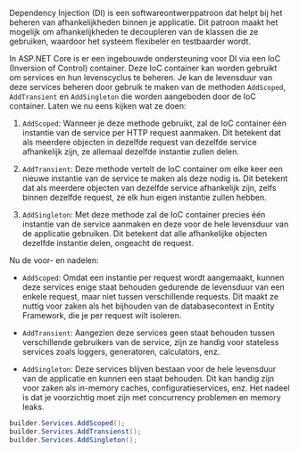 
Dependency Injection (DI) is een softwareontwerppatroon dat helpt bij het beheren van afhankelijkheden binnen je applicatie. Dit patroon maakt het mogelijk om afhankelijkheden te decoupleren van de klassen die ze gebruiken, waardoor het systeem flexibeler en testbaarder wordt.

In ASP.NET Core is er een ingebouwde ondersteuning voor DI via een IoC (Inversion of Control) container. Deze IoC container kan worden gebruikt om services en hun levenscyclus te beheren. Je kan de levensduur van deze services beheren door gebruik te maken van de methoden `AddScoped`, `AddTransient` en `AddSingleton` die worden aangeboden door de IoC container. Laten we nu eens kijken wat ze doen:

1. `AddScoped`: Wanneer je deze methode gebruikt, zal de IoC container één instantie van de service per HTTP request aanmaken. Dit betekent dat als meerdere objecten in dezelfde request van dezelfde service afhankelijk zijn, ze allemaal dezelfde instantie zullen delen.

2. `AddTransient`: Deze methode vertelt de IoC container om elke keer een nieuwe instantie van de service te maken als deze nodig is. Dit betekent dat als meerdere objecten van dezelfde service afhankelijk zijn, zelfs binnen dezelfde request, ze elk hun eigen instantie zullen hebben.

3. `AddSingleton`: Met deze methode zal de IoC container precies één instantie van de service aanmaken en deze voor de hele levensduur van de applicatie gebruiken. Dit betekent dat alle afhankelijke objecten dezelfde instantie delen, ongeacht de request.

Nu de voor- en nadelen:

- `AddScoped`: Omdat een instantie per request wordt aangemaakt, kunnen deze services enige staat behouden gedurende de levensduur van een enkele request, maar niet tussen verschillende requests. Dit maakt ze nuttig voor zaken als het bijhouden van de databasecontext in Entity Framework, die je per request wilt isoleren.

- `AddTransient`: Aangezien deze services geen staat behouden tussen verschillende gebruikers van de service, zijn ze handig voor stateless services zoals loggers, generatoren, calculators, enz.

- `AddSingleton`: Deze services blijven bestaan voor de hele levensduur van de applicatie en kunnen een staat behouden. Dit kan handig zijn voor zaken als in-memory caches, configuratieservices, enz. Het nadeel is dat je voorzichtig moet zijn met concurrency problemen en memory leaks.

```csharp
builder.Services.AddScoped(); 
builder.Services.AddTransienst(); 
builder.Services.AddSingleton(); 
```